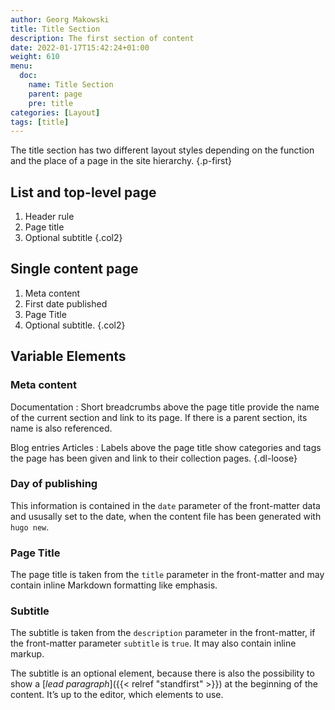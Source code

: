 ```yaml
---
author: Georg Makowski
title: Title Section
description: The first section of content 
date: 2022-01-17T15:42:24+01:00 
weight: 610
menu:
  doc:
    name: Title Section
    parent: page
    pre: title
categories: [Layout]
tags: [title]
---
```


The title section has two different layout styles depending on the function and the place of a page in the site hierarchy.
{.p-first} <!--more-->

## List and top-level page

1. Header rule
2. Page title
3. Optional subtitle
{.col2}

## Single content page

1. Meta content
2. First date published
3. Page Title
4. Optional subtitle.
{.col2}

## Variable Elements

### Meta content

Documentation
: Short breadcrumbs above the page title provide the name of the current section and link to its page. If there is a parent section, its name is also referenced.

Blog entries
Articles
: Labels above the page title show categories and tags the page has been given and link to their collection pages.
{.dl-loose}

### Day of publishing
This information is contained in the `date` parameter of the front-matter data and ususally set to the date, when the content file has been generated with `hugo new`.

### Page Title
The page title is taken from the `title` parameter in the front-matter and may contain inline Markdown formatting like emphasis.

### Subtitle
The subtitle is taken from the `description` parameter in the front-matter, if the front-matter parameter `subtitle` is `true`. It may also contain inline markup.

The subtitle is an optional element, because there is also the possibility to show a [_lead paragraph_]({{< relref "standfirst" >}}) at the beginning of the content. It’s up to the editor, which elements to use.
